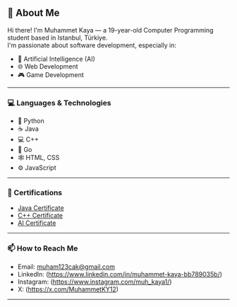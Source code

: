 ## 👋 About Me

Hi there! I'm Muhammet Kaya — a 19-year-old Computer Programming student based in Istanbul, Türkiye.  
I'm passionate about software development, especially in:

- 🤖 Artificial Intelligence (AI)
- 🌐 Web Development
- 🎮 Game Development

---

### 💻 Languages & Technologies
- 🐍 Python
- ☕ Java
- 💻 C++
- 🔧 Go
- 🕸️ HTML, CSS
- ⚙️ JavaScript

---

### 📜 Certifications
- [Java Certificate](https://drive.google.com/file/d/1oKxc84v7nv3SIoNOUw0wyE9kvwUG8XEx/view?usp=drive_link)
- [C++ Certificate](https://drive.google.com/file/d/1sb5xpWIRz4obqiEK6G4upm_MGhedbnvl/view?usp=drive_link)
- [AI Certificate](https://drive.google.com/file/d/1WSQcYJS0ddfNdBdfgawfDDfFJxJmzviF/view?usp=drive_link)

---

### 📫 How to Reach Me
- Email: muham123cak@gmail.com
- LinkedIn: (https://www.linkedin.com/in/muhammet-kaya-bb789035b/)
- Instagram: (https://www.instagram.com/muh_kaya1/)
- X: (https://x.com/MuhammetKY12)


---

<!-- Optional GitHub Stats -->
<!-- ![GitHub Stats](https://github-readme-stats.vercel.app/api?username=muhammetkaya&show_icons=true&theme=radical) -->
